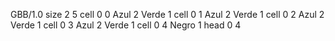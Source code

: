<gs-board> GBB/1.0
size 2 5
cell 0 0 Azul 2 Verde 1
cell 0 1 Azul 2 Verde 1
cell 0 2 Azul 2 Verde 1
cell 0 3 Azul 2 Verde 1
cell 0 4 Negro 1
head 0 4
 </gs-board>